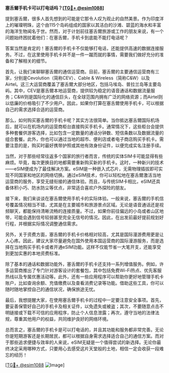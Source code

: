 **塞舌爾手机卡可以打电话吗？[[TG💪+ @esim1088](https://t.me/s/esim1088)]**

提到塞舌爾，很多人首先想到的可能是它那令人叹为观止的自然美景。作为印度洋上的璀璨明珠，这个由115个岛屿组成的国家以其洁白的沙滩、碧蓝的海水和丰富的海洋生物闻名于世。然而，对于计划前往塞舌爾旅游或工作的朋友来说，有一个问题始终困扰着他们：在塞舌爾，手机卡到底能不能打电话呢？

答案当然是肯定的！塞舌爾的手机卡不仅能够打电话，还能提供高速的数据连接服务。不过，在这里使用手机卡并不是一件一蹴而就的事情，需要我们做好充分的准备和了解相关的细节。

首先，让我们来聊聊塞舌爾的通信运营商。目前，塞舌爾的主要通信运营商有三家，分别是Cevolution（简称CEV）、Cable & Wireless（简称C&W）以及Airtel。这三大运营商覆盖了塞舌爾大部分地区，包括马埃岛、普拉兰岛等主要岛屿。其中，CEV是塞舌爾本地运营商，提供较为稳定的语音通话和数据流量服务；C&W则是国际化的通信巨头，在全球范围内拥有广泛的网络资源；而Airtel则以低廉的价格吸引了不少用户。因此，如果你打算在塞舌爾使用手机卡，可以根据自己的需求选择合适的运营商。

那么，如何购买塞舌爾的手机卡呢？其实方法很简单。当你抵达塞舌爾国际机场后，就可以在机场内的运营商柜台直接购买手机卡。通常情况下，这些柜台会提供多种套餐供游客选择，比如包含一定数量的通话分钟数、短信条数以及数据流量的组合套餐。此外，你也可以通过当地的超市、便利店或者电子商店购买手机卡。需要注意的是，购买时最好携带护照或其他有效身份证件，以便完成实名注册手续。

当然，对于那些经常往返多个国家的旅行者而言，传统的实体SIM卡可能显得有些麻烦。毕竟，每次更换目的地都需要重新购买新的手机卡。这时，一种新兴的技术——eSIM便成为了最佳解决方案。eSIM是一种嵌入式芯片，无需物理插拔即可实现不同国家和地区的网络切换。通过eSIM技术，你可以轻松地在塞舌爾激活当地运营商的服务，享受无缝衔接的通信体验。而且，与传统SIM卡相比，eSIM还具备体积小巧、防水防尘等优点，非常适合喜欢户外探险的朋友。

接下来，我们来谈谈在塞舌爾使用手机卡的实际体验。一般来说，塞舌爾的手机信号覆盖情况相当不错，尤其是在主要城市和旅游景点区域。无论是语音通话还是视频聊天，都能保持清晰流畅的连接质量。不过，如果你前往偏远的小岛或者山区地带，可能会遇到信号较弱甚至完全无信号的情况。因此，在出发前最好提前规划好行程，并根据实际情况调整通信需求。

另外，关于资费方面，塞舌爾的手机卡价格相对较高，尤其是国际漫游费用更是让人心疼。因此，建议大家尽量避免在国外使用本国运营商的国际漫游服务，而是选择在当地购买手机卡或者开通eSIM功能。这样不仅能节省一大笔开支，还能享受到更加实惠的本地资费标准。

除了基本的通话和数据功能外，塞舌爾的手机卡还支持一系列增值服务。例如，许多运营商推出了专门针对游客设计的套餐包，其中包括免费Wi-Fi热点、优先客服热线以及专属优惠活动等。此外，还有一些应用程序可以帮助你更好地管理手机卡账户，比如查询余额、充值缴费以及查看消费记录等功能。借助这些工具，你可以随时随地掌控自己的通信状况，确保旅途无忧。

最后，我想提醒大家，在使用塞舌爾手机卡的过程中一定要注意安全事项。首先，要妥善保管好自己的手机卡及相关证件，以免遗失或被盗；其次，不要随意点击不明链接或下载不可信的应用程序，防止个人信息泄露；再次，遵守当地的法律法规，尊重其他用户的权益，共同维护良好的网络环境。

总而言之，塞舌爾的手机卡是可以打电话的，并且其功能和服务都非常完善。无论你是短期游客还是长期居民，都可以根据自身需求选择适合自己的通信方案。而对于那些追求便捷与效率的人来说，eSIM无疑是一个值得尝试的新选择。无论你最终决定采用哪种方式，只要用心去感受这片天堂般的土地，相信一定会收获一段难忘的经历！

[[TG💪+ @esim1088](https://t.me/s/esim1088) ![Image](https://i.postimg.cc/4NQfJmqS/Snipaste-2025-05-13-00-14-12.png)]